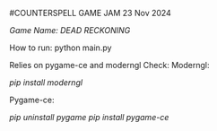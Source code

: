 #COUNTERSPELL GAME JAM 23 Nov 2024

*Game Name: DEAD RECKONING*

How to run:
python main.py

Relies on pygame-ce and moderngl
Check:
Moderngl:

*pip install moderngl*

Pygame-ce:

*pip uninstall pygame
pip install pygame-ce*
